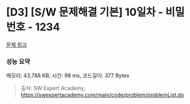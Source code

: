 # [D3] [S/W 문제해결 기본] 10일차 - 비밀번호 - 1234 

[문제 링크](https://swexpertacademy.com/main/code/problem/problemDetail.do?contestProbId=AV14_DEKAJcCFAYD) 

### 성능 요약

메모리: 43,788 KB, 시간: 98 ms, 코드길이: 377 Bytes



> 출처: SW Expert Academy, https://swexpertacademy.com/main/code/problem/problemList.do
